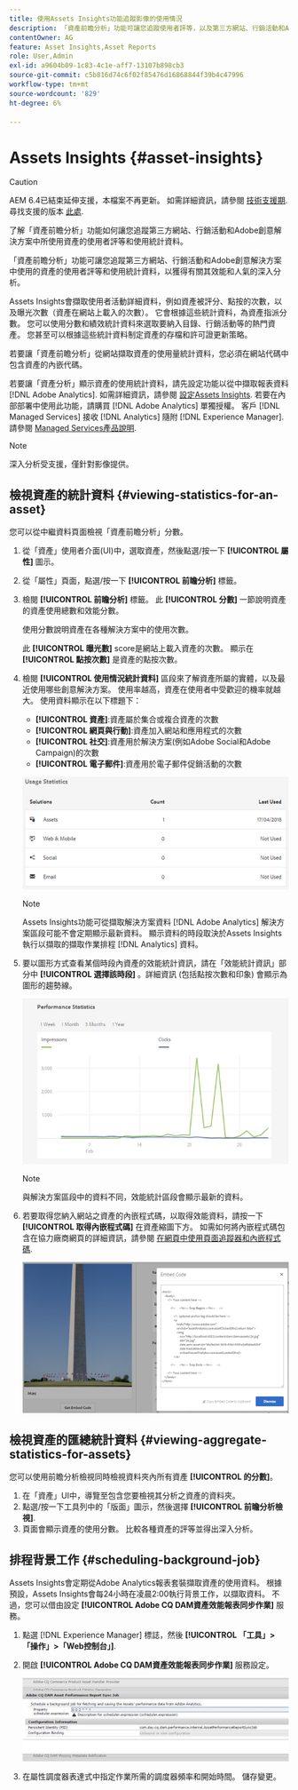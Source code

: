 ```yaml
---
title: 使用Assets Insights功能追蹤影像的使用情況
description: 「資產前瞻分析」功能可讓您追蹤使用者評等，以及第三方網站、行銷活動和Adobe創意解決方案所使用影像的使用統計資料。
contentOwner: AG
feature: Asset Insights,Asset Reports
role: User,Admin
exl-id: a9604b09-1c83-4c1e-aff7-13107b898cb3
source-git-commit: c5b816d74c6f02f85476d16868844f39b4c47996
workflow-type: tm+mt
source-wordcount: '829'
ht-degree: 6%

---
```


# Assets Insights {#asset-insights}

>[!CAUTION]
>
>AEM 6.4已結束延伸支援，本檔案不再更新。 如需詳細資訊，請參閱 [技術支援期](https://helpx.adobe.com//tw/support/programs/eol-matrix.html). 尋找支援的版本 [此處](https://experienceleague.adobe.com/docs/).

了解「資產前瞻分析」功能如何讓您追蹤第三方網站、行銷活動和Adobe創意解決方案中所使用資產的使用者評等和使用統計資料。

「資產前瞻分析」功能可讓您追蹤第三方網站、行銷活動和Adobe創意解決方案中使用的資產的使用者評等和使用統計資料，以獲得有關其效能和人氣的深入分析。

Assets Insights會擷取使用者活動詳細資料，例如資產被評分、點按的次數，以及曝光次數（資產在網站上載入的次數）。 它會根據這些統計資料，為資產指派分數。 您可以使用分數和績效統計資料來選取要納入目錄、行銷活動等的熱門資產。 您甚至可以根據這些統計資料制定資產的存檔和許可證更新策略。

若要讓「資產前瞻分析」從網站擷取資產的使用量統計資料，您必須在網站代碼中包含資產的內嵌代碼。

若要讓「資產分析」顯示資產的使用統計資料，請先設定功能以從中擷取報表資料 [!DNL Adobe Analytics]. 如需詳細資訊，請參閱 [設定Assets Insights](touch-ui-configuring-asset-insights.md). 若要在內部部署中使用此功能，請購買 [!DNL Adobe Analytics] 單獨授權。 客戶 [!DNL Managed Services] 接收 [!DNL Analytics] 隨附 [!DNL Experience Manager]. 請參閱 [Managed Services產品說明](https://helpx.adobe.com/legal/product-descriptions/adobe-experience-manager-managed-services.html).

>[!NOTE]
>
>深入分析受支援，僅針對影像提供。

## 檢視資產的統計資料 {#viewing-statistics-for-an-asset}

您可以從中繼資料頁面檢視「資產前瞻分析」分數。

1. 從「資產」使用者介面(UI)中，選取資產，然後點選/按一下 **[!UICONTROL 屬性]** 圖示。
1. 從「屬性」頁面，點選/按一下 **[!UICONTROL 前瞻分析]** 標籤。
1. 檢閱 **[!UICONTROL 前瞻分析]** 標籤。 此 **[!UICONTROL 分數]** 一節說明資產的資產使用總數和效能分數。

   使用分數說明資產在各種解決方案中的使用次數。

   此 **[!UICONTROL 曝光數]** score是網站上載入資產的次數。 顯示在 **[!UICONTROL 點按次數]** 是資產的點按次數。

1. 檢閱 **[!UICONTROL 使用情況統計資料]** 區段來了解資產所屬的實體，以及最近使用哪些創意解決方案。 使用率越高，資產在使用者中受歡迎的機率就越大。 使用資料顯示在以下標題下：

   * **[!UICONTROL 資產]**:資產屬於集合或複合資產的次數
   * **[!UICONTROL 網頁與行動]**:資產加入網站和應用程式的次數
   * **[!UICONTROL 社交]**:資產用於解決方案(例如Adobe Social和Adobe Campaign)的次數
   * **[!UICONTROL 電子郵件]**:資產用於電子郵件促銷活動的次數

   ![usage_statistics](assets/usage_statistics.png)

   >[!NOTE]
   >
   >Assets Insights功能可從擷取解決方案資料 [!DNL Adobe Analytics] 解決方案區段可能不會定期顯示最新資料。 顯示資料的時段取決於Assets Insights執行以擷取的擷取作業排程 [!DNL Analytics] 資料。

1. 要以圖形方式查看某個時段內資產的效能統計資訊，請在「效能統計資訊」部分中 **[!UICONTROL 選擇該時段]** 。詳細資訊 (包括點按次數和印象) 會顯示為圖形的趨勢線。

   ![chlimage_1-3](assets/chlimage_1-3.jpeg)

   >[!NOTE]
   >
   >與解決方案區段中的資料不同，效能統計區段會顯示最新的資料。

1. 若要取得您納入網站之資產的內嵌程式碼，以取得效能資料，請按一下 **[!UICONTROL 取得內嵌程式碼]** 在資產縮圖下方。 如需如何將內嵌程式碼包含在協力廠商網頁的詳細資訊，請參閱 [在網頁中使用頁面追蹤器和內嵌程式碼](touch-ui-using-page-tracker.md).

   ![chlimage_1-303](assets/chlimage_1-303.png)

## 檢視資產的匯總統計資料 {#viewing-aggregate-statistics-for-assets}

您可以使用前瞻分析檢視同時檢視資料夾內所有資產 **[!UICONTROL 的分數]**。

1. 在「資產」UI中，導覽至包含您要檢視其分析之資產的資料夾。
1. 點選/按一下工具列中的「版面」圖示，然後選擇 **[!UICONTROL 前瞻分析檢視]**.
1. 頁面會顯示資產的使用分數。 比較各種資產的評等並得出深入分析。

## 排程背景工作 {#scheduling-background-job}

Assets Insights會定期從Adobe Analytics報表套裝擷取資產的使用資料。 根據預設，Assets Insights會每24小時在凌晨2:00執行背景工作，以擷取資料。 不過，您可以借由設定 **[!UICONTROL Adobe CQ DAM資產效能報表同步作業]** 服務。

1. 點選 [!DNL Experience Manager] 標誌，然後 **[!UICONTROL 「工具」>「操作」>「Web控制台」]**.
1. 開啟 **[!UICONTROL Adobe CQ DAM資產效能報表同步作業]** 服務設定。

   ![chlimage_1-304](assets/chlimage_1-304.png)

1. 在屬性調度器表達式中指定作業所需的調度器頻率和開始時間。 儲存變更。
